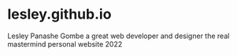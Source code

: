 # lesley.github.io
Lesley Panashe Gombe a great web developer and designer the real mastermind personal website 2022
